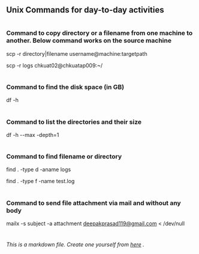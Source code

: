 
# <h2> Unix Commands for day-to-day activities #


# <h3> Command to copy directory or a filename from one machine to another. Below command works on the source machine

scp -r directory|filename username@machine:targetpath

scp -r logs chkuat02@chkuatap009:~/





# <h3> Command to find the disk space (in GB)

df -h




# <h3> Command to list the directories and their size

df -h --max -depth=1



# <h3> Command to find filename or directory

find . -type d -aname logs

find . -type f -name test.log



# <h3> Command to send file attachment via mail and without any body

mailx -s subject -a attachment deepakprasad119@gmail.com < /dev/null





# <h6> *This is a markdown file. Create one yourself from [here](https://guides.github.com/features/mastering-markdown/) .*
